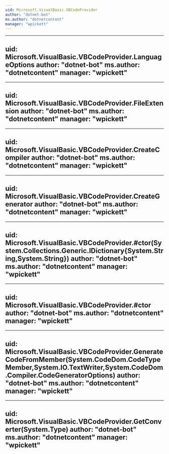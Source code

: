```yaml
---
uid: Microsoft.VisualBasic.VBCodeProvider
author: "dotnet-bot"
ms.author: "dotnetcontent"
manager: "wpickett"
---
```


---
uid: Microsoft.VisualBasic.VBCodeProvider.LanguageOptions
author: "dotnet-bot"
ms.author: "dotnetcontent"
manager: "wpickett"
---

---
uid: Microsoft.VisualBasic.VBCodeProvider.FileExtension
author: "dotnet-bot"
ms.author: "dotnetcontent"
manager: "wpickett"
---

---
uid: Microsoft.VisualBasic.VBCodeProvider.CreateCompiler
author: "dotnet-bot"
ms.author: "dotnetcontent"
manager: "wpickett"
---

---
uid: Microsoft.VisualBasic.VBCodeProvider.CreateGenerator
author: "dotnet-bot"
ms.author: "dotnetcontent"
manager: "wpickett"
---

---
uid: Microsoft.VisualBasic.VBCodeProvider.#ctor(System.Collections.Generic.IDictionary{System.String,System.String})
author: "dotnet-bot"
ms.author: "dotnetcontent"
manager: "wpickett"
---

---
uid: Microsoft.VisualBasic.VBCodeProvider.#ctor
author: "dotnet-bot"
ms.author: "dotnetcontent"
manager: "wpickett"
---

---
uid: Microsoft.VisualBasic.VBCodeProvider.GenerateCodeFromMember(System.CodeDom.CodeTypeMember,System.IO.TextWriter,System.CodeDom.Compiler.CodeGeneratorOptions)
author: "dotnet-bot"
ms.author: "dotnetcontent"
manager: "wpickett"
---

---
uid: Microsoft.VisualBasic.VBCodeProvider.GetConverter(System.Type)
author: "dotnet-bot"
ms.author: "dotnetcontent"
manager: "wpickett"
---
